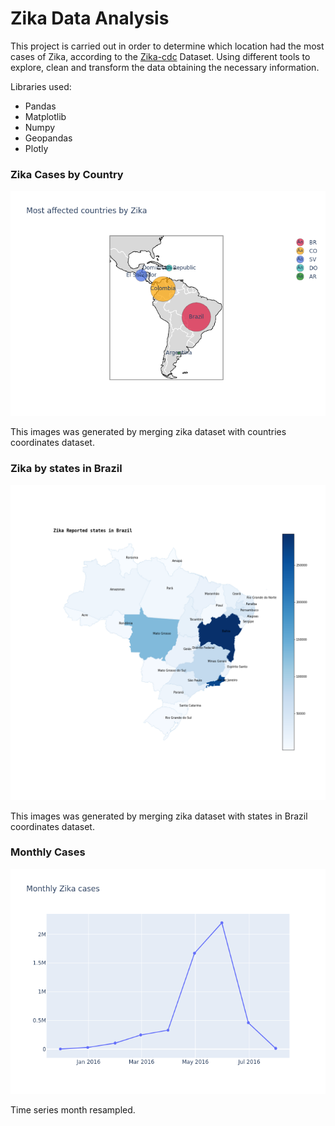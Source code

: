 # Zika Data Analysis

This project is carried out in order to determine which location had the most cases of Zika, according to the [Zika-cdc](https://drive.google.com/file/d/1QUMvzjOmnlXel_QkhaOInIQyTGuOw7vR/view?usp=sharing) Dataset. Using different tools to explore, clean and transform the data obtaining the necessary information.

Libraries used:
  - Pandas
  - Matplotlib
  - Numpy
  - Geopandas
  - Plotly

### Zika Cases by Country
![Countries](countries.png)

This images was generated by merging zika dataset with countries coordinates dataset.
 
### Zika by states in Brazil
![Brazil](BR.png)

This images was generated by merging zika dataset with states in Brazil coordinates dataset.


### Monthly Cases

![Monthly](monthly.png)

Time series month resampled.
